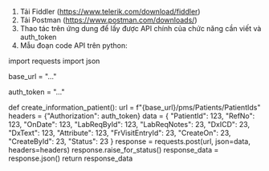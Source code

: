 1. Tải Fiddler (https://www.telerik.com/download/fiddler)
2. Tải Postman (https://www.postman.com/downloads/)
3. Thao tác trên ứng dung để lấy được API chính của chức năng cần viết và auth_token
4. Mẫu đoạn code API trên python:

import requests
import json


base_url = "..."

auth_token = "..."

def create_information_patient():
    url = f"{base_url}/pms/Patients/PatientIds"
    headers = {"Authorization": auth_token}
    data = {
                "PatientId": 123,
                "RefNo": 123,
                "OnDate": 123,
                "LabReqById": 123,
                "LabReqNotes": 23,
                "DxICD": 23,
                "DxText": 123,
                "Attribute": 123,
                "FrVisitEntryId": 23,
                "CreateOn": 23,
                "CreateById": 23,
                "Status": 23
    }
    response = requests.post(url, json=data, headers=headers)
    response.raise_for_status()
    response_data = response.json()
    return response_data
